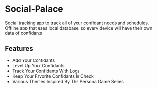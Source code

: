 # Social-Palace
Social tracking app to track all of your confidant needs and schedules. Offline app that uses local database, so every device will have their own data of confidants

## Features
- Add Your Confidants
- Level Up Your Confidants
- Track Your Confidants With Logs
- Keep Your Favorite Confidants In Check
- Various Themes Inspired By The Persona Game Series
